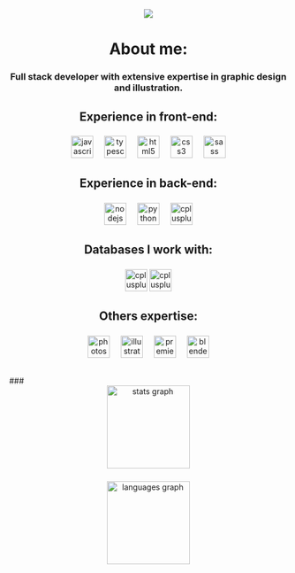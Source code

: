 <div align="center">
  <img src="https://media.discordapp.net/attachments/315674918664536065/1258739908919562241/68747470733a2f2f7265732e636c6f7564696e6172792e636f6d2f7375706572666f6c696f2f696d6167652f75706c6f61642f76313632303638393937392f3638373437343730373333613266326636393265373036393665363936643637326536333666366432663666.gif?ex=66892464&is=6687d2e4&hm=66c161556852b867cfdb5fd133b2bba0a2fd51c19d14434f32cb9eed3da7b9a0&=&width=959&height=366"  />
</div>

###

<h1 align="center">About me:</h1>

###

<h3 align="center">Full stack developer with extensive expertise in graphic design and illustration.</h3>

###

<h2 align="center">Experience in front-end:</h2>

###

<div align="center">
  <img src="https://cdn.jsdelivr.net/gh/devicons/devicon/icons/javascript/javascript-original.svg" height="40" alt="javascript logo"  />
  <img width="12" />
  <img src="https://cdn.jsdelivr.net/gh/devicons/devicon/icons/typescript/typescript-original.svg" height="40" alt="typescript logo"  />
  <img width="12" />
  <img src="https://cdn.jsdelivr.net/gh/devicons/devicon/icons/html5/html5-original.svg" height="40" alt="html5 logo"  />
  <img width="12" />
  <img src="https://cdn.jsdelivr.net/gh/devicons/devicon/icons/css3/css3-original.svg" height="40" alt="css3 logo"  />
  <img width="12" />
  <img src="https://cdn.jsdelivr.net/gh/devicons/devicon/icons/sass/sass-original.svg" height="40" alt="sass logo"  />
</div>

###

<h2 align="center">Experience in back-end:</h2>

###

<div align="center">
  <img src="https://cdn.jsdelivr.net/gh/devicons/devicon/icons/nodejs/nodejs-original.svg" height="40" alt="nodejs logo"  />
  <img width="12" />
  <img src="https://cdn.jsdelivr.net/gh/devicons/devicon/icons/python/python-original.svg" height="40" alt="python logo"  />
  <img width="12" />
  <img src="https://cdn.jsdelivr.net/gh/devicons/devicon/icons/cplusplus/cplusplus-original.svg" height="40" alt="cplusplus logo"  />
  
  ###
  
  <h2 align="center">Databases I work with:</h2>
  
  ###

  
  <img src="https://media.discordapp.net/attachments/315674918664536065/1258897824498585610/Postgresql_elephant.svg.png?ex=6689b776&is=668865f6&hm=cf2eb2c3e932856af868edbceb0108cc80491b80861a12e304c2f4f5825438b2&=&format=webp&quality=lossless&width=574&height=592" height="40" alt="cplusplus logo"  />
  <img src="https://media.discordapp.net/attachments/315674918664536065/1258898397210087514/sqlite.png?ex=6689b7ff&is=6688667f&hm=e75e588cdee85a4068f76639d5851823e4ebe64d69d4c53edfc1d1c1ace9ae51&=&format=webp&quality=lossless&width=592&height=592" height="40" alt="cplusplus logo"  />
  
</div>

###

<h2 align="center">Others expertise:</h2>

###

<div align="center">
  <img src="https://cdn.discordapp.com/attachments/315674918664536065/1258771571322126460/Adobe_Photoshop_CC_icon.svg.png?ex=668941e1&is=6687f061&hm=7ba737f83e864ebf6759185251994eb6f67d7111f09907751539ce82d117d28c&" height="40" alt="photoshop logo"  />
  <img width="12" />
  <img src="https://cdn.discordapp.com/attachments/315674918664536065/1258771572160860180/Adobe_Illustrator_CC_icon.svg.png?ex=668941e1&is=6687f061&hm=c32f358bb6ca86b6204ce8044095431d37dfdc8820b29813e7c6019e5fb241b9&" height="40" alt="illustrator logo"  />
  <img width="12" />
  <img src="https://cdn.discordapp.com/attachments/315674918664536065/1258771571628048495/Adobe_Premiere_Pro_CC_icon.svg.png?ex=668941e1&is=6687f061&hm=d24d4d92eb31c22aca239e7f41614358ae0a3b16c058c6daeb5162b4ca34053a&)" height="40" alt="premierepro logo"  />
  <img width="12" />
  <img src="https://cdn.discordapp.com/attachments/315674918664536065/1258772129827131414/Blender_logo_no_text.svg.png?ex=66894266&is=6687f0e6&hm=db570f95bab1472d8d3eb4c906c4d9d62cff7eed210a412b58764cda87879337&" height="40" alt="blender logo"  />
</div>

###
<h2 align="center"></h2>
###
<div align="center"">
  <img src="https://github-readme-stats.vercel.app/api?username=VitorLopesW&hide_title=false&hide_rank=false&show_icons=true&include_all_commits=false&count_private=true&disable_animations=false&theme=radical&locale=en&hide_border=false&order=1" height="150" alt="stats graph"  />

  ###
  
  <img src="https://github-readme-stats.vercel.app/api/top-langs?username=VitorLopesW&locale=en&hide_title=true&layout=compact&card_width=320&langs_count=5&theme=radical&hide_border=false&order=2" height="150" alt="languages graph"  />
</div>

###
